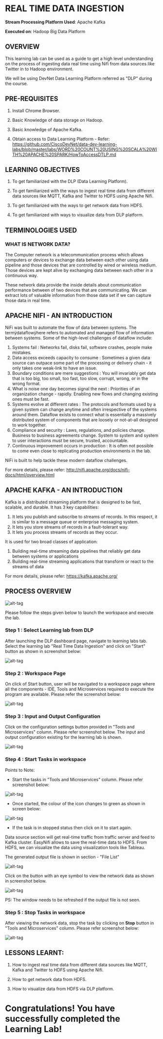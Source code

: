 # REAL TIME DATA INGESTION

**Stream Processing Platform Used**: Apache Kafka

**Executed on**: Hadoop Big Data Platform


## OVERVIEW

This learning lab can be used as a guide to get a high level understanding on the process of ingesting data real time using Nifi from data sources like Twitter in to Hadoop environment. 

We will be using DevNet Data Learning Platform referred as "DLP" during the course. 

## PRE-REQUISITES

1. Install Chrome Browser.

2. Basic Knowledge of data storage on Hadoop.

3. Basic knowledge of Apache Kafka.

4. Obtain access to Data Learning Platform -
                                                          Refer: https://github.com/CiscoDevNet/data-dev-learning-labs/blob/master/labs/WORD%20COUNT%20USING%20SCALA%20WITH%20APACHE%20SPARK/HowToAccessDTLP.md


## LEARNING OBJECTIVES

1. To get familiarized with the DLP (Data Learning Platform).

2. To get familiarized with the ways to ingest real time data from different data sources like MQTT, Kafka and Twitter to HDFS    using Apache Nifi.

3. To get familiarized with the ways to get network data from HDFS. 

4. To get familiarized with ways to visualize data from DLP platform.


## TERMINOLOGIES USED


### WHAT IS NETWORK DATA?

The Computer network is a telecommunication process which allows computers or devices to exchange data between each other using data pipeline and those devices that are controlled by wired or wireless medium. Those devices are kept alive by exchanging data between each other in a continuous way. 

These network data provide the inside details about communication performance between of two devices that are communicating. We can extract lots of valuable information from those data set if we can capture those data in real time. 

## APACHE NIFI - AN INTRODUCTION

NiFi was built to automate the flow of data between systems. The termÿdataflowÿhere refers to automated and managed flow of information between systems. Some of the high-level challenges of dataflow include:
1. Systems fail : Networks fail, disks fail, software crashes, people make mistakes.
2. Data access exceeds capacity to consume : Sometimes a given data source can outpace some part of the processing or delivery chain - it only takes one weak-link to have an issue.
3. Boundary conditions are mere suggestions : You will invariably get data that is too big, too small, too fast, too slow, corrupt, wrong, or in the wrong format.
4. What is noise one day becomes signal the next : Priorities of an organization change - rapidly. Enabling new flows and changing existing ones must be fast.
5. Systems evolve at different rates : The protocols and formats used by a given system can change anytime and often irrespective of the systems around them. Dataflow exists to connect what is essentially a massively distributed system of components that are loosely or not-at-all designed to work together.
6. Compliance and security : Laws, regulations, and policies change. Business to business agreements change. System to system and system to user interactions must be secure, trusted, accountable.
7. Continuous improvement occurs in production : It is often not possible to come even close to replicating production environments in the lab.

NiFi is built to help tackle these modern dataflow challenges.

For more details, please refer:
http://nifi.apache.org/docs/nifi-docs/html/overview.html

## APACHE KAFKA - AN INTRODUCTION

Kafka is a distributed streaming platform that is designed to be fast, scalable, and durable. It has 3 key capabilities:

1.	It lets you publish and subscribe to streams of records. In this respect,    it is similar to a message queue or enterprise messaging system.
2.	It lets you store streams of records in a fault-tolerant way.
3.	It lets you process streams of records as they occur.

It is used for two broad classes of application:

1.	Building real-time streaming data pipelines that reliably get data between systems or applications
2.	Building real-time streaming applications that transform or react to the streams of data

For more details, please refer:
https://kafka.apache.org/


## PROCESS OVERVIEW 

![alt-tag](https://raw.githubusercontent.com/CiscoDevNet/data-dev-learning-labs/master/labs/WORD%20COUNT%20USING%20SCALA%20WITH%20APACHE%20SPARK/assets/images/Process14.jpeg?raw=true)

Please follow the steps given below to launch the workspace and execute the lab.

### **Step 1 : Select Learning lab from DLP**

After launching the DLP dashboard page, navigate to learning labs tab. Select the learning lab "Real Time Data Ingestion" and click on "Start" button as shown in screenshot below:

![alt-tag](https://raw.githubusercontent.com/CiscoDevNet/data-dev-learning-labs/master/labs/REAL%20TIME%20DATA%20INGESTION/assets/images/RTDI1.jpeg?raw=true)


### **Step 2 : Workspace Page**

On click of Start button, user will be navigated to a workspace page where all the components - IDE, Tools and Microservices required to execute the program are available. Please refer the screenshot below:

![alt-tag](https://raw.githubusercontent.com/CiscoDevNet/data-dev-learning-labs/master/labs/REAL%20TIME%20DATA%20INGESTION/assets/images/RTDI2.jpeg?raw=true)

### **Step 3 : Input and Output Configuration**

Click on the configuration settings button provided in "Tools and Microservices" column. Please refer screenshot below. The input and output configuration existing for the learning lab is shown.

![alt-tag](https://raw.githubusercontent.com/CiscoDevNet/data-dev-learning-labs/master/labs/REAL%20TIME%20DATA%20INGESTION/assets/images/RTDI4.jpeg?raw=true)

### **Step 4 : Start Tasks in workspace**

Points to Note:

* Start the tasks in "Tools and Microservices" column. Please refer screenshot below:

![alt-tag](https://raw.githubusercontent.com/CiscoDevNet/data-dev-learning-labs/master/labs/REAL%20TIME%20DATA%20INGESTION/assets/images/RTDI3.jpeg?raw=true)

* Once started, the colour of the icon changes to green as shown in screen below:

![alt-tag](https://raw.githubusercontent.com/CiscoDevNet/data-dev-learning-labs/master/labs/REAL%20TIME%20DATA%20INGESTION/assets/images/RTDI5.jpeg?raw=true)

* If the task is in stopped status then click on it to start again. 

Data source section will get real-time traffic from traffic server and feed to Kafka cluster. EasyNifi allows to save the real-time data to HDFS. From HDFS, we can visualize the data using visualization tools like Tableau.

The generated output file is shown in section - "File List"

![alt-tag](https://raw.githubusercontent.com/CiscoDevNet/data-dev-learning-labs/master/labs/REAL%20TIME%20DATA%20INGESTION/assets/images/RTDI6.jpeg?raw=true)

Click on the button with an eye symbol to view the network data as shown in screenshot below.

![alt-tag](https://raw.githubusercontent.com/CiscoDevNet/data-dev-learning-labs/master/labs/REAL%20TIME%20DATA%20INGESTION/assets/images/RTDI7.jpeg?raw=true)

PS: The window needs to be refreshed if the output file is not seen.
</br>


### **Step 5 : Stop Tasks in workspace**

After viewing the network data, stop the task by clicking on **Stop** button in "Tools and Microservices" column. Please refer screenshot below:

![alt-tag](https://raw.githubusercontent.com/CiscoDevNet/data-dev-learning-labs/master/labs/REAL%20TIME%20DATA%20INGESTION/assets/images/RTDI5.jpeg?raw=true)

## LESSONS LEARNT:

1. How to ingest real time data from different data sources like MQTT, Kafka and Twitter to HDFS using Apache Nifi.

2. How to get network data from HDFS. 

3. How to visualize data from HDFS via DLP platform.

# **Congratulations! You have successfully completed the Learning Lab!**

